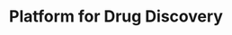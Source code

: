 ---
title: "Platform for Drug Discovery"
description: Powerful and flexible machine learning platform for drug discovery.
link: https://github.com/DeepGraphLearning/torchdrug
time: 2021.08
---